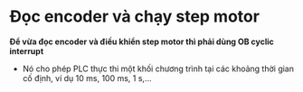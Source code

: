 # Đọc encoder và chạy step motor
**Để vừa đọc encoder và điều khiển step motor thì phải dùng OB cyclic interrupt**
+ Nó cho phép PLC thực thi một khối chương trình tại các khoảng thời gian cố định, ví dụ 10 ms, 100 ms, 1 s,…

